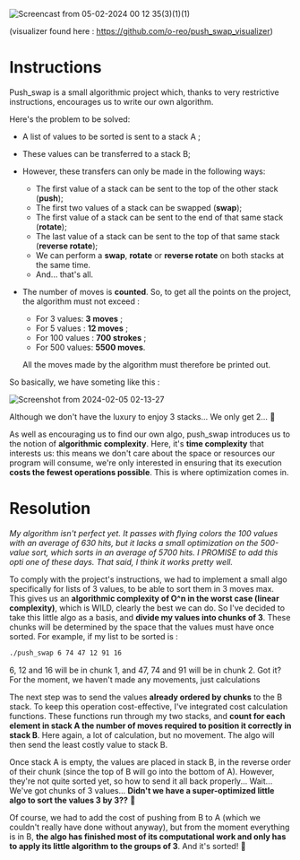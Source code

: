 ![Screencast from 05-02-2024 00 12 35(3)(1)(1)](https://github.com/rmnina/push_swap/assets/118455014/7b5e0fbb-c8a6-442d-94b0-e2a976c0d707)

(visualizer found here : https://github.com/o-reo/push_swap_visualizer)

# Instructions

Push_swap is a small algorithmic project which, thanks to very restrictive instructions, encourages us to write our own algorithm.

Here's the problem to be solved:

- A list of values to be sorted is sent to a stack A ;
- These values can be transferred to a stack B;
- However, these transfers can only be made in the following ways:
    - The first value of a stack can be sent to the top of the other stack (**push**);
    - The first two values of a stack can be swapped (**swap**);
    - The first value of a stack can be sent to the end of that same stack (**rotate**);
    - The last value of a stack can be sent to the top of that same stack (**reverse rotate**);
    - We can perform a **swap**, **rotate** or **reverse rotate** on both stacks at the same time.
    - And... that's all.
- The number of moves is **counted**. So, to get all the points on the project, the algorithm must not exceed :
    - For 3 values: **3 moves** ;
    - For 5 values : **12 moves** ;
    - For 100 values : **700 strokes** ;
    - For 500 values: **5500 moves**.
    
    All the moves made by the algorithm must therefore be printed out.
    

So basically, we have someting like this :

![Screenshot from 2024-02-05 02-13-27](https://github.com/rmnina/push_swap/assets/118455014/1edaa0e8-d1d4-43c1-8440-427505db2dec)

Although we don't have the luxury to enjoy 3 stacks... We only get 2… 🥲

As well as encouraging us to find our own algo, push_swap introduces us to the notion of **algorithmic complexity**. Here, it's **time complexity** that interests us: this means we don't care about the space or resources our program will consume, we're only interested in ensuring that its execution **costs the fewest operations possible**. This is where optimization comes in.

# Resolution

*My algorithm isn't perfect yet. It passes with flying colors the 100 values with an average of 630 hits, but it lacks a small optimization on the 500-value sort, which sorts in an average of 5700 hits. I PROMISE to add this opti one of these days. That said, I think it works pretty well.*

To comply with the project's instructions, we had to implement a small algo specifically for lists of 3 values, to be able to sort them in 3 moves max. This gives us an **algorithmic complexity of O^n in the worst case (linear complexity)**, which is WILD, clearly the best we can do. So I've decided to take this little algo as a basis, and **divide my values into chunks of 3**. These chunks will be determined by the space that the values must have once sorted. For example, if my list to be sorted is :

```markdown
./push_swap 6 74 47 12 91 16
```

6, 12 and 16 will be in chunk 1, and 47, 74 and 91 will be in chunk 2. Got it? For the moment, we haven't made any movements, just calculations

The next step was to send the values **already ordered by chunks** to the B stack. To keep this operation cost-effective, I've integrated cost calculation functions. These functions run through my two stacks, and **count for each element in stack A the number of moves required to position it correctly in stack B**. Here again, a lot of calculation, but no movement. The algo will then send the least costly value to stack B.

Once stack A is empty, the values are placed in stack B, in the reverse order of their chunk (since the top of B will go into the bottom of A). However, they're not quite sorted yet, so how to send it all back properly... Wait... We've got chunks of 3 values... **Didn't we have a super-optimized little algo to sort the values 3 by 3??** 🙂

Of course, we had to add the cost of pushing from B to A (which we couldn't really have done without anyway), but from the moment everything is in B, **the algo has finished most of its computational work and only has to apply its little algorithm to the groups of 3**. And it's sorted! 🙂
